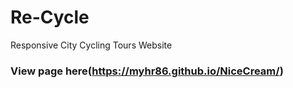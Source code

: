 # Re-Cycle
Responsive City Cycling Tours Website

### View page here(https://myhr86.github.io/NiceCream/)
